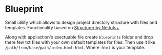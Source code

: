 # Blueprint
Small utility which allows to design project directory structure with files and templates.
Functionality based on [Structurer by Nettuts+](http://net.tutsplus.com/freebies/others/free-mac-utility-app-structurer/).

Along with appliaction's exectuable file create `blueprints` folder and drop there few txt files with your own default templates for files. Then use it like `/path/from/base/path/index.html:html`. Where :`html` is your template.